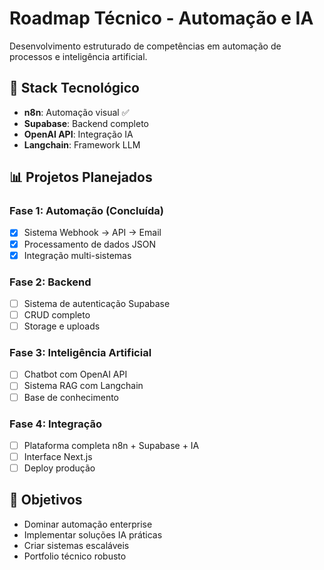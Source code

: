 # Roadmap Técnico - Automação e IA

Desenvolvimento estruturado de competências em automação de processos e inteligência artificial.

## 🎯 Stack Tecnológico

- **n8n**: Automação visual ✅
- **Supabase**: Backend completo
- **OpenAI API**: Integração IA
- **Langchain**: Framework LLM

## 📊 Projetos Planejados

### Fase 1: Automação (Concluída)
- [x] Sistema Webhook → API → Email
- [x] Processamento de dados JSON
- [x] Integração multi-sistemas

### Fase 2: Backend
- [ ] Sistema de autenticação Supabase
- [ ] CRUD completo
- [ ] Storage e uploads

### Fase 3: Inteligência Artificial
- [ ] Chatbot com OpenAI API
- [ ] Sistema RAG com Langchain
- [ ] Base de conhecimento

### Fase 4: Integração
- [ ] Plataforma completa n8n + Supabase + IA
- [ ] Interface Next.js
- [ ] Deploy produção

## 🎯 Objetivos

- Dominar automação enterprise
- Implementar soluções IA práticas
- Criar sistemas escaláveis
- Portfolio técnico robusto
